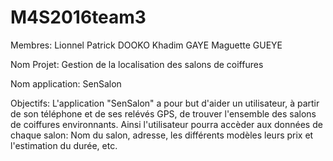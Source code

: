 # M4S2016team3

Membres: 		Lionnel Patrick DOOKO
			    	Khadim GAYE
			    	Maguette GUEYE

Nom Projet: Gestion de la localisation des salons de coiffures

Nom application:  SenSalon

Objectifs: L'application "SenSalon" a pour but d'aider un utilisateur, à partir de son téléphone et de ses relévés GPS, de trouver l'ensemble des salons de coiffures environnants.
Ainsi l'utilisateur pourra accèder aux données de chaque salon: Nom du salon, adresse, les différents modèles leurs prix et l'estimation du durée, etc.

